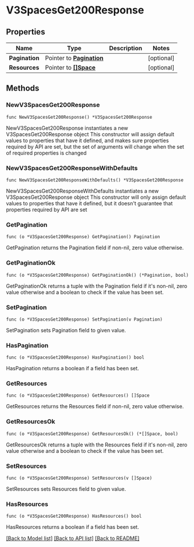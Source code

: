 # V3SpacesGet200Response

## Properties

Name | Type | Description | Notes
------------ | ------------- | ------------- | -------------
**Pagination** | Pointer to [**Pagination**](Pagination.md) |  | [optional] 
**Resources** | Pointer to [**[]Space**](Space.md) |  | [optional] 

## Methods

### NewV3SpacesGet200Response

`func NewV3SpacesGet200Response() *V3SpacesGet200Response`

NewV3SpacesGet200Response instantiates a new V3SpacesGet200Response object
This constructor will assign default values to properties that have it defined,
and makes sure properties required by API are set, but the set of arguments
will change when the set of required properties is changed

### NewV3SpacesGet200ResponseWithDefaults

`func NewV3SpacesGet200ResponseWithDefaults() *V3SpacesGet200Response`

NewV3SpacesGet200ResponseWithDefaults instantiates a new V3SpacesGet200Response object
This constructor will only assign default values to properties that have it defined,
but it doesn't guarantee that properties required by API are set

### GetPagination

`func (o *V3SpacesGet200Response) GetPagination() Pagination`

GetPagination returns the Pagination field if non-nil, zero value otherwise.

### GetPaginationOk

`func (o *V3SpacesGet200Response) GetPaginationOk() (*Pagination, bool)`

GetPaginationOk returns a tuple with the Pagination field if it's non-nil, zero value otherwise
and a boolean to check if the value has been set.

### SetPagination

`func (o *V3SpacesGet200Response) SetPagination(v Pagination)`

SetPagination sets Pagination field to given value.

### HasPagination

`func (o *V3SpacesGet200Response) HasPagination() bool`

HasPagination returns a boolean if a field has been set.

### GetResources

`func (o *V3SpacesGet200Response) GetResources() []Space`

GetResources returns the Resources field if non-nil, zero value otherwise.

### GetResourcesOk

`func (o *V3SpacesGet200Response) GetResourcesOk() (*[]Space, bool)`

GetResourcesOk returns a tuple with the Resources field if it's non-nil, zero value otherwise
and a boolean to check if the value has been set.

### SetResources

`func (o *V3SpacesGet200Response) SetResources(v []Space)`

SetResources sets Resources field to given value.

### HasResources

`func (o *V3SpacesGet200Response) HasResources() bool`

HasResources returns a boolean if a field has been set.


[[Back to Model list]](../README.md#documentation-for-models) [[Back to API list]](../README.md#documentation-for-api-endpoints) [[Back to README]](../README.md)


